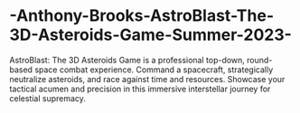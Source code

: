 # -Anthony-Brooks-AstroBlast-The-3D-Asteroids-Game-Summer-2023-
AstroBlast: The 3D Asteroids Game is a professional top-down, round-based space combat experience. Command a spacecraft, strategically neutralize asteroids, and race against time and resources. Showcase your tactical acumen and precision in this immersive interstellar journey for celestial supremacy.
